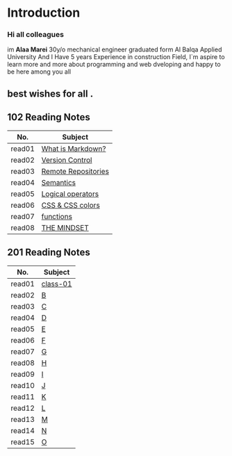 # Introduction

### Hi all colleagues
im **Alaa Marei** 30y/o mechanical engineer graduated form Al Balqa Applied University And I Have 5 years Experience in construction Field, I`m aspire to learn more and more about programming and web dveloping and happy to be here among you all
## best wishes for all .



## 102 Reading Notes    
|No.               | Subject                        |       
|------------------|--------------------------------|            
|read01            |[What is Markdown?](read01.md)  |            
|read02            |[Version Control](read02.md)    |         
|read03            |[Remote Repositories](read03.md)|           
|read04            |[Semantics](read04.md)          |         
|read05            |[Logical operators](read05.md)  |          
|read06            |[CSS & CSS colors](read06.md)   |         
|read07            |[functions](read07.md)          |          
|read08            |[THE MINDSET](mindset.md)       |          


## 201 Reading Notes    
|No.                   | Subject                 |                                    
|----------------------|-------------------------|          
|read01                |[class-01](class-01.md)  |          
|read02                |[B](read02)              |                   
|read03                |[C](read03)              |                 
|read04                |[D](read04)              |                   
|read05                |[E](read05)              |                     
|read06                |[F](read06)              |                        
|read07                |[G](read07)              |                           
|read08                |[H](read08)              |                               
|read09                |[I](read09)              |                                
|read10                |[J](read10)              |                  
|read11                |[K](read11)              |                  
|read12                |[L](read12)              |                   
|read13                |[M](read13)              |                        
|read14                |[N](read14)              |                        
|read15                |[O](read15)              |                          
